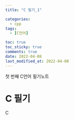 ```yaml
---
title: "C 필기_1"

categories:
  - cpp
tags:
  - [C언어]

toc: true
toc_sticky: true
comments: true
date: 2022-04-08
last_modified_at: 2022-04-08
---
```

첫 번째 C언어 필기노트
# C 필기
C
